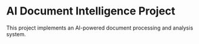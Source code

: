 # AI Document Intelligence Project

This project implements an AI-powered document processing and analysis system.